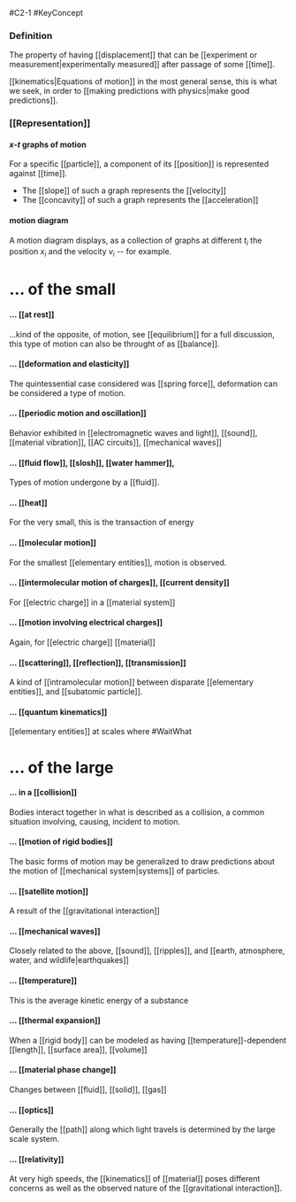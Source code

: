 #C2-1 
#KeyConcept 

### Definition
The property of having [[displacement]] that can be [[experiment or measurement|experimentally measured]] after passage of some [[time]].

[[kinematics|Equations of motion]] in the most general sense, this is what we seek, in order to [[making predictions with physics|make good predictions]].

### [[Representation]]
#### $x\text{-}t$ graphs of motion
For a specific [[particle]], a component of its [[position]] is represented against [[time]].

- The [[slope]] of such a graph represents the [[velocity]]
- The [[concavity]] of such a graph represents the [[acceleration]]

#### motion diagram
A motion diagram displays, as a collection of graphs at different $t_i$ the position $x_i$ and the velocity $v_i$ -- for example.

# ... of the small
#### ... [[at rest]]
...kind of the opposite, of motion, see [[equilibrium]] for a full discussion, this type of motion can also be throught of as [[balance]].

#### ... [[deformation and elasticity]]
The quintessential case considered was [[spring force]], deformation can be considered a type of motion.

#### ... [[periodic motion and oscillation]]
Behavior exhibited in [[electromagnetic waves and light]], [[sound]], [[material vibration]], [[AC circuits]], [[mechanical waves]]

#### ... [[fluid flow]], [[slosh]], [[water hammer]], 
Types of motion undergone by a [[fluid]].

#### ... [[heat]]
For the very small, this is the transaction of energy

#### ... [[molecular motion]]
For the smallest [[elementary entities]], motion is observed.

#### ... [[intermolecular motion of charges]], [[current density]]
For [[electric charge]] in a [[material system]]

#### ... [[motion involving electrical charges]]
Again, for [[electric charge]] [[material]]

#### ... [[scattering]], [[reflection]], [[transmission]]
A kind of [[intramolecular motion]] between disparate [[elementary entities]], and [[subatomic particle]].

#### ... [[quantum kinematics]]
[[elementary entities]] at scales where #WaitWhat 

# ... of the large
#### ... in a [[collision]]
Bodies interact together in what is described as a collision, a common situation involving, causing, incident to motion.

#### ... [[motion of rigid bodies]]
The basic forms of motion may be generalized to draw predictions about the motion of [[mechanical system|systems]] of particles.

#### ... [[satellite motion]]
A result of the [[gravitational interaction]]

#### ... [[mechanical waves]]
Closely related to the above, [[sound]], [[ripples]], and [[earth, atmosphere, water, and wildlife|earthquakes]]

#### ... [[temperature]]
This is the average kinetic energy of a substance

#### ... [[thermal expansion]]
When a [[rigid body]] can be modeled as having [[temperature]]-dependent [[length]], [[surface area]], [[volume]]

#### ... [[material phase change]]
Changes between [[fluid]], [[solid]], [[gas]]

#### ... [[optics]]
Generally the [[path]] along which light travels is determined by the large scale system.

#### ... [[relativity]]
At very high speeds, the [[kinematics]] of [[material]] poses different concerns as well as the observed nature of the [[gravitational interaction]].